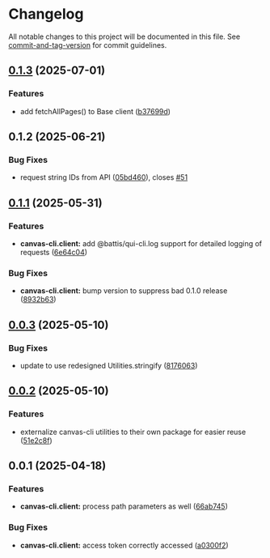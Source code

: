 # Changelog

All notable changes to this project will be documented in this file. See [commit-and-tag-version](https://github.com/absolute-version/commit-and-tag-version) for commit guidelines.

## [0.1.3](https://github.com/groton-school/canvas-cli/compare/client/node-cli/0.1.2...client/node-cli/0.1.3) (2025-07-01)


### Features

* add fetchAllPages() to Base client ([b37699d](https://github.com/groton-school/canvas-cli/commit/b37699d50a5f6c8173fe51fac5dd0686aa229546))

## 0.1.2 (2025-06-21)


### Bug Fixes

* request string IDs from API ([05bd460](https://github.com/groton-school/canvas-cli/commit/05bd4607b2b2b1d05d88c961278972bf39b5be56)), closes [#51](https://github.com/groton-school/canvas-cli/issues/51)

## [0.1.1](https://github.com/groton-school/canvas-cli/compare/client/0.0.3...client/0.1.1) (2025-05-31)


### Features

* **canvas-cli.client:** add @battis/qui-cli.log support for detailed logging of requests ([6e64c04](https://github.com/groton-school/canvas-cli/commit/6e64c0436def5f52b2765d629aa1824b1fcddb11))


### Bug Fixes

* **canvas-cli.client:** bump version to suppress bad 0.1.0 release ([8932b63](https://github.com/groton-school/canvas-cli/commit/8932b63057832299038e5749c211906cb92c7e54))

## [0.0.3](https://github.com/groton-school/canvas-cli/compare/client/0.0.2...client/0.0.3) (2025-05-10)


### Bug Fixes

* update to use redesigned Utilities.stringify ([8176063](https://github.com/groton-school/canvas-cli/commit/81760639b5b476ac1ea5c11a3404e03b56938d36))

## [0.0.2](https://github.com/groton-school/canvas-cli/compare/client/0.0.1...client/0.0.2) (2025-05-10)


### Features

* externalize canvas-cli utilities to their own package for easier reuse ([51e2c8f](https://github.com/groton-school/canvas-cli/commit/51e2c8fb06d6235a53f8b3d1b5a167a99b9db659))

## 0.0.1 (2025-04-18)


### Features

* **canvas-cli.client:** process path parameters as well ([66ab745](https://github.com/groton-school/canvas-cli/commit/66ab745546bff43f3151df24a3bbe7daf86fa778))


### Bug Fixes

* **canvas-cli.client:** access token correctly accessed ([a0300f2](https://github.com/groton-school/canvas-cli/commit/a0300f256013503d15205e068196973631450481))
